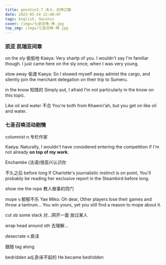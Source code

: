 ```yaml
---
title: genshin3.7 决斗，召唤之巅
date: 2023-05-24 22:40:07
tags: English, Genshin
cover: /imgs/七圣召唤-神.jpg
top_img: /imgs/七圣召唤-神.jpg
---
```


### 凯亚 凯瑞亚间章
on the sly 偷偷地
Kaeya: Very shartp of you. I wouldn't say I'm familiar though. I just came here on the sly once, when I was very young.

stow away 偷渡
Kaeya: So I stowed myself away admist the cargo, and silently join the merchant delegation on their trip to Sumeru.

in the know 知情的
Simply put, I afraid I'm not particularly in the know on this topic.

Like oil and water 不合
You're both from Khaenri'ah, but you get on like oil and water.



### 七圣召唤活动剧情
columnist n.专栏作家

Kaeya: Naturally, I wouldn't have considered entering the competition if I'm not already **on top of my work**.

Enchantée (法语)很高兴认识你

不久之后 before long
If Charlotte's journalistic instinct is on point, You'll probably be reading her exclusive report in the Steambird before long.


show me the rope 教人做事的窍门

mope v.郁郁不乐
Yae Miko: Oh dear, Other players lose their games and throw a tantrum... You win yours, yet you still find a reason to mope about it.

cut sb some slack 对...网开一面 放过某人

wrap head around sth 去理解...

desecrate v.亵渎

跟随 tag along

bedridden adj.卧床不起的
He became bedridden


